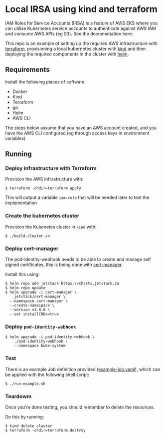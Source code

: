 # Local IRSA using kind and terraform

IAM Roles for Service Accounts (IRSA) is a feature of AWS EKS where you can utilise Kubernetes service accounts to authenticate against AWS IAM and consume AWS APIs (eg S3). See the documentation here: 

This repo is an example of setting up the required AWS infrastructure with [terraform](), provisioning a local kubernetes cluster with [kind]() and then deploying the required components in the cluster with [helm]().

## Requirements

Install the following pieces of software
- Docker
- Kind
- Terraform
- go
- Helm
- AWS CLI

The steps below assume that you have an AWS account created, and you have the AWS CLI configured (eg through access keys in environment variables)

## Running

### Deploy infrastructure with Terraform

Provision the AWS infrastructure with:

```
$ terraform -chdir=terraform apply
```

This will output a variable `iam-role` that will be needed later to test the implementation

### Create the kubernetes cluster

Provision the Kubenetes cluster in `kind` with:

```
$ ./build-cluster.sh
```

### Deploy cert-manager

The pod-identity-webhook needs to be able to create and manage self signed certificates, this is being done with [cert-manager]().

Install this using:
```
$ helm repo add jetstack https://charts.jetstack.io
$ helm repo update
$ helm upgrade -i cert-manager \
    jetstack/cert-manager \
  --namespace cert-manager \
  --create-namespace \
  --version v1.8.0 \
  --set installCRDs=true
```

### Deploy `pod-identity-webhook`

```
$ helm upgrade -i pod-identity-webhook \
    ./pod-identity-webhook \
    --namespace kube-system
```

### Test

There is an example Job definition provided ([example-job.yaml](./example-job.yaml)), which can be applied with the following shell script:

```
$ ./run-example.sh
```

### Teardowm

Once you're done testing, you should remember to delete the resources.

Do this by running:

```
$ kind delete cluster
$ terraform -chdir=terraform destroy
```